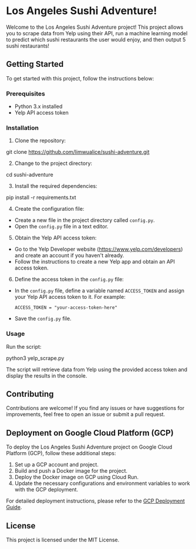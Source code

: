 # Los Angeles Sushi Adventure!

Welcome to the Los Angeles Sushi Adventure project! This project allows you to scrape data from Yelp using their API, run a machine learning model to predict which sushi restaurants the user would enjoy, and then output 5 sushi restaurants!

## Getting Started

To get started with this project, follow the instructions below:

### Prerequisites

- Python 3.x installed
- Yelp API access token

### Installation

1. Clone the repository:

git clone https://github.com/limwualice/sushi-adventure.git

2. Change to the project directory:

cd sushi-adventure


3. Install the required dependencies:

pip install -r requirements.txt

4. Create the configuration file:
- Create a new file in the project directory called `config.py`.
- Open the `config.py` file in a text editor.

5. Obtain the Yelp API access token:
- Go to the Yelp Developer website (https://www.yelp.com/developers) and create an account if you haven't already.
- Follow the instructions to create a new Yelp app and obtain an API access token.

6. Define the access token in the `config.py` file:
- In the `config.py` file, define a variable named `ACCESS_TOKEN` and assign your Yelp API access token to it. For example:
  ```
  ACCESS_TOKEN = "your-access-token-here"
  ```
- Save the `config.py` file.

### Usage

Run the script:

python3 yelp_scrape.py


The script will retrieve data from Yelp using the provided access token and display the results in the console.

## Contributing

Contributions are welcome! If you find any issues or have suggestions for improvements, feel free to open an issue or submit a pull request.

## Deployment on Google Cloud Platform (GCP)

To deploy the Los Angeles Sushi Adventure project on Google Cloud Platform (GCP), follow these additional steps:

1. Set up a GCP account and project.
2. Build and push a Docker image for the project.
3. Deploy the Docker image on GCP using Cloud Run.
4. Update the necessary configurations and environment variables to work with the GCP deployment.

For detailed deployment instructions, please refer to the [GCP Deployment Guide](deployment-guide.md).

## License

This project is licensed under the MIT License.
